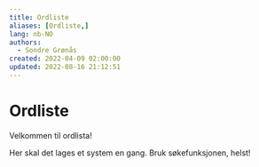 ```yaml
---
title: Ordliste
aliases: [Ordliste,]
lang: nb-NO
authors:
  - Sondre Grønås
created: 2022-04-09 02:00:00
updated: 2022-08-16 21:12:51
---
```

# Ordliste
Velkommen til ordlista!

Her skal det lages et system en gang. Bruk søkefunksjonen, helst!